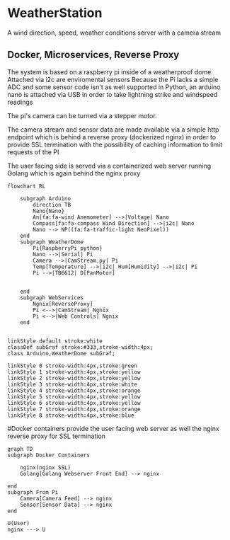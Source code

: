 # WeatherStation
A wind direction, speed, weather conditions server with a camera stream
## Docker, Microservices, Reverse Proxy
The system is based on a raspberry pi inside of a weatherproof dome. Attached via i2c are enviromental sensors
Because the Pi lacks a simple ADC and some sensor code isn't as well supported in Python, an arduino nano is attached via USB in order to take lightning strike and windspeed readings

The pi's camera can be turned via a stepper motor.

The camera stream and sensor data are made available via a simple http endpoint which is behind a reverse proxy (dockerized nginx) in order to provide SSL termination with the possibility of caching information to limit requests of the PI

The user facing side is served via a containerized web server running Golang which is again behind the nginx proxy 

```mermaid
flowchart RL

    subgraph Arduino
        direction TB 
        Nano{Nano}
        An[fa:fa-wind Anemometer] -->|Voltage| Nano
        Compass[fa:fa-compass Wind Direction] -->|i2c| Nano
        Nano --> NP((fa:fa-traffic-light NeoPixel))
    end
    subgraph WeatherDome
        Pi{RaspberryPi python}
        Nano -->|Serial| Pi
        Camera -->|CamStream.py| Pi
        Temp[Temperature] -->|i2c| Hum[Humidity] -->|i2c| Pi
        Pi -->|TB6612| D[PanMotor]
       

    end
    subgraph WebServices
        Ngnix[ReverseProxy]
        Pi <-->|CamStream| Ngnix
        Pi <-->|Web Controls| Ngnix
    end


linkStyle default stroke:white
classDef subGraf stroke:#333,stroke-width:4px;
class Arduino,WeatherDome subGraf;

linkStyle 0 stroke-width:4px,stroke:green
linkStyle 1 stroke-width:4px,stroke:yellow
linkStyle 2 stroke-width:4px,stroke:yellow
linkStyle 3 stroke-width:4px,stroke:white
linkStyle 4 stroke-width:4px,stroke:orange
linkStyle 5 stroke-width:4px,stroke:yellow
linkStyle 6 stroke-width:4px,stroke:yellow
linkStyle 7 stroke-width:4px,stroke:orange
linkStyle 8 stroke-width:4px,stroke:blue
```
#Docker containers provide the user facing web server as well the nginx reverse proxy for SSL termination
```mermaid
graph TD
subgraph Docker Containers
    
    nginx(nginx SSL)
    Golang[Golang Webserver Front End] --> nginx

end
subgraph From Pi
    Camera[Camera Feed] --> nginx
    Sensor[Sensor Data] --> nginx
end

U(User)
nginx ---> U
```
